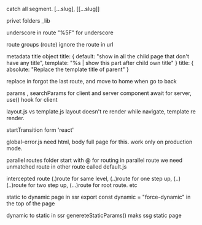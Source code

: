catch all segment.
[...slug], [[...slug]]

privet folders
_lib

underscore in route
"%5F" for underscore

route groups
(route) ignore the route in url

metadata title object
title: {
	default: "show in all the child page that don't have any title",
	template: "%s | show this part after child own title"
}
title: {
 	absolute: "Replace the template title of parent"
}
   
replace in <Link>
forgot the last route, and move to home when go to back

params , searchParams for client and server component
await for server, use() hook for client

layout.js vs template.js
layout doesn't re render while navigate, template re render.

startTransition form 'react'

global-error.js
need html, body full page for this. work only on production mode.

parallel routes
folder start with @
for routing in parallel route we need unmatched route in other route called default.js

intercepted route
(.)route for same level, (..)route for one step up, (..)(..)route for two step up, (...)route for root route. etc

static to dynamic page in ssr
export const dynamic = "force-dynamic" in the top of the page

dynamic to static in ssr
genereteStaticParams() maks ssg static page

